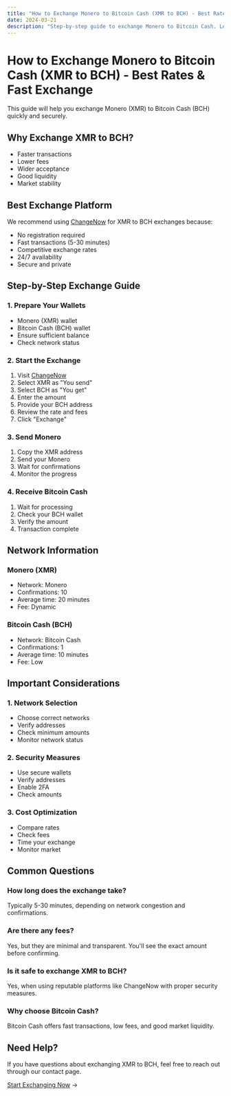 ```yaml
---
title: "How to Exchange Monero to Bitcoin Cash (XMR to BCH) - Best Rates & Fast Exchange"
date: 2024-03-21
description: "Step-by-step guide to exchange Monero to Bitcoin Cash. Learn about the best platforms, rates, and security measures for XMR to BCH exchange."
---
```


# How to Exchange Monero to Bitcoin Cash (XMR to BCH) - Best Rates & Fast Exchange

This guide will help you exchange Monero (XMR) to Bitcoin Cash (BCH) quickly and securely.

## Why Exchange XMR to BCH?

-   Faster transactions
-   Lower fees
-   Wider acceptance
-   Good liquidity
-   Market stability

## Best Exchange Platform

We recommend using [ChangeNow](https://changenow.io/) for XMR to BCH exchanges because:

-   No registration required
-   Fast transactions (5-30 minutes)
-   Competitive exchange rates
-   24/7 availability
-   Secure and private

## Step-by-Step Exchange Guide

### 1. Prepare Your Wallets

-   Monero (XMR) wallet
-   Bitcoin Cash (BCH) wallet
-   Ensure sufficient balance
-   Check network status

### 2. Start the Exchange

1. Visit [ChangeNow](https://changenow.io/)
2. Select XMR as "You send"
3. Select BCH as "You get"
4. Enter the amount
5. Provide your BCH address
6. Review the rate and fees
7. Click "Exchange"

### 3. Send Monero

1. Copy the XMR address
2. Send your Monero
3. Wait for confirmations
4. Monitor the progress

### 4. Receive Bitcoin Cash

1. Wait for processing
2. Check your BCH wallet
3. Verify the amount
4. Transaction complete

## Network Information

### Monero (XMR)

-   Network: Monero
-   Confirmations: 10
-   Average time: 20 minutes
-   Fee: Dynamic

### Bitcoin Cash (BCH)

-   Network: Bitcoin Cash
-   Confirmations: 1
-   Average time: 10 minutes
-   Fee: Low

## Important Considerations

### 1. Network Selection

-   Choose correct networks
-   Verify addresses
-   Check minimum amounts
-   Monitor network status

### 2. Security Measures

-   Use secure wallets
-   Verify addresses
-   Enable 2FA
-   Check amounts

### 3. Cost Optimization

-   Compare rates
-   Check fees
-   Time your exchange
-   Monitor market

## Common Questions

### How long does the exchange take?

Typically 5-30 minutes, depending on network congestion and confirmations.

### Are there any fees?

Yes, but they are minimal and transparent. You'll see the exact amount before confirming.

### Is it safe to exchange XMR to BCH?

Yes, when using reputable platforms like ChangeNow with proper security measures.

### Why choose Bitcoin Cash?

Bitcoin Cash offers fast transactions, low fees, and good market liquidity.

## Need Help?

If you have questions about exchanging XMR to BCH, feel free to reach out through our contact page.

[Start Exchanging Now](https://changenow.io/) →
